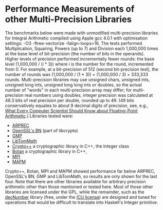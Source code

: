 # Performance Measurements of other Multi-Precision Libraries



The benchmarks below were made with unmodified multi-precision libraries for Integral Arithmetic compiled using Apple gcc 4.0.1 with optimisation settings: -O3 -ftree-vectorize -falign-loops=16.  The tests performed Multiplication, Squaring, Powers (up to 7) and Division each 1,000,000 times at the base level of bit-precision (the number of bits in the operands).  Higher levels of precision performed incrementally fewer rounds: the base level (1,000,000 / (i \* 3)) where i is the number for the round, incremented from 0.  For example, at a bit-precision of 512 (second bit-precision test), the number of rounds was (1,000,000 / (1 \* 3)) = (1,000,000 / 3) = 333,333 rounds.  Multi-precision libraries may use unsigned chars, unsigned ints, unsigned long ints, unsigned long long ints or doubles, so the actual number of "words" in each multi-precision array may differ; for multi-precision real numbers using doubles, integer precision was calculated at 48.3 bits of real precision per double, rounded up to 49.  (49 bits conservatively equates to about 9 decimal digits of precision, see, e.g., [What Every Computer Scientist Should Know about Floating-Point Arithmetic](http://docs.sun.com/source/806-3568/ncg_goldberg.html).)  Libraries tested were:


- [ARPREC](http://crd.lbl.gov/~dhbailey/mpdist/) 
- [OpenSSL's BN](http://www.openssl.org/) (part of libcrypto)
- [GMP](http://swox.com/gmp/)
- [LibTomMath](http://math.libtomcrypt.com/)
- [Crypto++](http://www.eskimo.com/~weidai/cryptlib.html) a cryptographic library in C++, the Integer class
- [Botan](http://botan.randombit.net/) a cryptographic library in C++, 
- [MPI](http://www.cs.dartmouth.edu/~sting/mpi/)
- [MAPM](http://www.tc.umn.edu/~ringx004/mapm-main.html)


Crypto++, Botan, MPI and MAPM showed performance far below ARPREC, OpenSSL's BN, GMP and LibTomMath, so results are only shown for the last four.  Note that there are other libraries available for arbitrary precision arithmetic other than those mentioned or tested here.  Most of those other libraries are licensed under the GPL, while the remainder, such as the [decNumber](http://www2.hursley.ibm.com/decimal/decnumber.html) library (free, under the [ ICU license](http://source.icu-project.org/repos/icu/icu/trunk/license.html)) are designed and tuned for operations that would be difficult to translate into Haskell's Integer primitive.



[](/trac/ghc/attachment/wiki/ReplacingGMPNotes/PerformanceMeasurements/Multiplication.gif)



[](/trac/ghc/attachment/wiki/ReplacingGMPNotes/PerformanceMeasurements/Squaring.gif)



[](/trac/ghc/attachment/wiki/ReplacingGMPNotes/PerformanceMeasurements/Powers_log10.gif)



[](/trac/ghc/attachment/wiki/ReplacingGMPNotes/PerformanceMeasurements/Division.gif)



